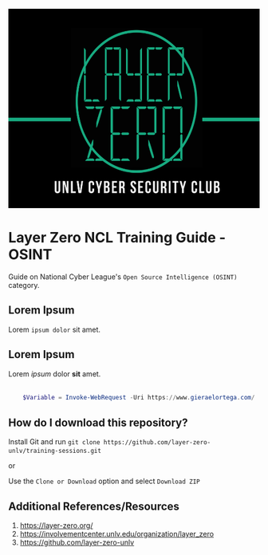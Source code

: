 <p align="center">
  <img src="https://raw.githubusercontent.com/layer-zero-unlv/training-sessions/master/images/layer-zero-logo.png" width="600" height="400" />
</p>

<!-- TODO: Maybe modify the img src to local like images/layer-zero-logo.png to prevent hard-coding in the source -->

# Layer Zero NCL Training Guide - OSINT

Guide on National Cyber League's `Open Source Intelligence (OSINT)` category.

## Lorem Ipsum

Lorem `ipsum dolor` sit amet.

## Lorem Ipsum

Lorem *ipsum* dolor **sit** amet.

```PowerShell

    $Variable = Invoke-WebRequest -Uri https://www.gieraelortega.com/

```

## How do I download this repository?

Install Git and run `git clone https://github.com/layer-zero-unlv/training-sessions.git`

or 

Use the `Clone or Download` option and select `Download ZIP`

## Additional References/Resources
1. https://layer-zero.org/
2. https://involvementcenter.unlv.edu/organization/layer_zero
3. https://github.com/layer-zero-unlv